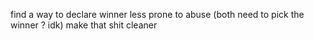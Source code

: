 find a way to declare winner less prone to abuse (both need to pick the winner ? idk)
make that shit cleaner